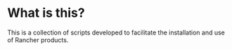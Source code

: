 # What is this?

This is a collection of scripts developed to facilitate the installation and use of Rancher products.

